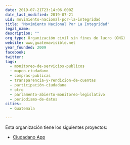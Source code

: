 ```yaml
---
date: 2019-07-21T23:14:06.000Z
date_last_modified: 2019-07-21
uid: movimiento-nacional-por-la-integridad
title: "Movimiento Nacional Por La Integridad"
legal_name: 
description: ""
org_type: Organización civil sin fines de lucro (ONG)
website: www,guatemavisible.net
year_founded: 2009
facebook: 
twitter: 
tags:
  - monitoreo-de-servicios-publicos
  - mapeo-ciudadano
  - compras-publicas
  - transparencia-y-rendicion-de-cuentas
  - participación-ciudadana
  - otro
  - parlamento-abierto-monitoreo-legislativo
  - periodismo-de-datos
cities: 
  - Guatemala

---
```


Esta organización tiene los siguientes proyectos:

- [Ciudadano App](/proyectos/ciudadano-app)
